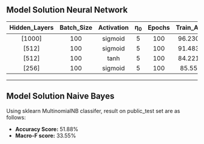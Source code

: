## Model Solution Neural Network

|Hidden_Layers|Batch_Size|Activation|η<sub>0</sub>|Epochs|Train_Acc|Public_Test_Acc|
|:-----------:|:--------:|:--------:|:----:|:----:|:-------:|:------:|
|[1000]|100|sigmoid|5|100|96.2302|89.84057|
|[512]|100|sigmoid|5|100|91.4834|86.884|
|[512]|100|tanh|5|100|84.2212|86.884|82.0289|
|[256]|100|sigmoid|5|100|85.555|81.681|

---

## Model Solution Naive Bayes

Using sklearn MultinomialNB classifer, result on public_test set are as follows:

- **Accuracy Score:** 51.88%
- **Macro-F score:** 33.55%